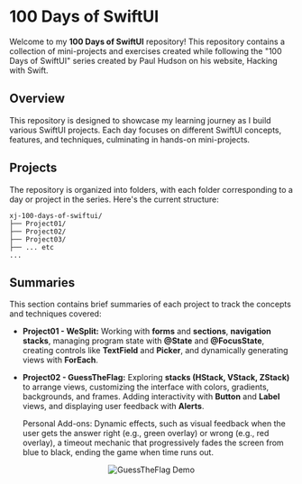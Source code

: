 # 100 Days of SwiftUI

Welcome to my **100 Days of SwiftUI** repository! This repository contains a collection of mini-projects and exercises created while following the "100 Days of SwiftUI" series created by Paul Hudson on his website, Hacking with Swift.

## Overview
This repository is designed to showcase my learning journey as I build various SwiftUI projects. Each day focuses on different SwiftUI concepts, features, and techniques, culminating in hands-on mini-projects.

## Projects
The repository is organized into folders, with each folder corresponding to a day or project in the series. Here's the current structure:

```
xj-100-days-of-swiftui/
├── Project01/
├── Project02/
├── Project03/
├── ... etc
...
```

## Summaries
This section contains brief summaries of each project to track the concepts and techniques covered:

- **Project01 - WeSplit:** Working with **forms** and **sections**, **navigation stacks**, managing program state with **@State** and **@FocusState**, creating controls like **TextField** and **Picker**, and dynamically generating views with **ForEach**.
- **Project02 - GuessTheFlag:** Exploring **stacks (HStack, VStack, ZStack)** to arrange views, customizing the interface with colors, gradients, backgrounds, and frames. Adding interactivity with **Button** and **Label** views, and displaying user feedback with **Alerts**.
  
  Personal Add-ons: Dynamic effects, such as visual feedback when the user gets the answer right (e.g., green overlay) or wrong (e.g., red overlay), a timeout mechanic that progressively fades the screen from blue to black, ending the game when time runs out.
<div align="center">
  <img src="https://github.com/XJ-UoG/xj-100-days-of-swiftui/blob/main/demo/GuessTheFlagDemo.gif" alt="GuessTheFlag Demo">
</div>
